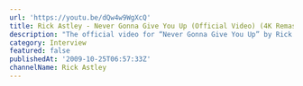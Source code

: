 ```yaml
---
url: 'https://youtu.be/dQw4w9WgXcQ'
title: Rick Astley - Never Gonna Give You Up (Official Video) (4K Remaster)
description: "The official video for “Never Gonna Give You Up” by Rick Astley. \n\nNever: The Autobiography \U0001F4DA OUT NOW! \nFollow this link to get your copy and listen to Rick’s ‘Never’ playlist ❤️ #RickAstleyNever\nhtt..."
category: Interview
featured: false
publishedAt: '2009-10-25T06:57:33Z'
channelName: Rick Astley
---
```


